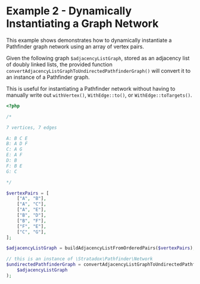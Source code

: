 # Example 2 - Dynamically Instantiating a Graph Network

This example shows demonstrates how to dynamically instantiate a Pathfinder graph network using an array of vertex pairs.

Given the following graph `$adjacencyListGraph`, stored as an adjacency list of doubly linked lists, the provided function `convertAdjacencyListGraphToUndirectedPathfinderGraph()` will convert it to an instance of a Pathfinder graph.

This is useful for instantiating a Pathfinder network without having to manually write out `withVertex()`, `WithEdge::to()`, or `WithEdge::toTargets()`.

```php
<?php

/*

7 vertices, 7 edges

A: B C E
B: A D F
C: A G
E: A F
D: B
F: B E
G: C

*/

$vertexPairs = [
    ["A", "B"],
    ["A", "C"],
    ["A", "E"],
    ["B", "D"],
    ["B", "F"],
    ["F", "E"],
    ["C", "G"],
];

$adjacencyListGraph = buildAdjacencyListFromOrderedPairs($vertexPairs);

// this is an instance of \Stratadox\Pathfinder\Network
$undirectedPathfinderGraph = convertAdjacencyListGraphToUndirectedPathfinderGraph(
    $adjacencyListGraph
);
```

